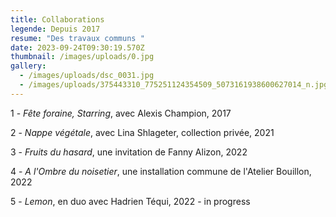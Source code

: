 ```yaml
---
title: Collaborations
legende: Depuis 2017
resume: "Des travaux communs "
date: 2023-09-24T09:30:19.570Z
thumbnail: /images/uploads/0.jpg
gallery:
  - /images/uploads/dsc_0031.jpg
  - /images/uploads/375443310_775251124354509_5073161938600627014_n.jpg
---
```

1﻿ - *Fête foraine, Starring*, avec Alexis Champion, 2017

2 - *Nappe végétale*, avec Lina Shlageter, collection privée, 2021

3﻿ - *Fruits du hasard*, une invitation de Fanny Alizon, 2022

4﻿ - *A l'Ombre du noisetier*, une installation commune de l'Atelier Bouillon, 2022

5﻿ - *Lemon*, en duo avec Hadrien Téqui, 2022 - in progress